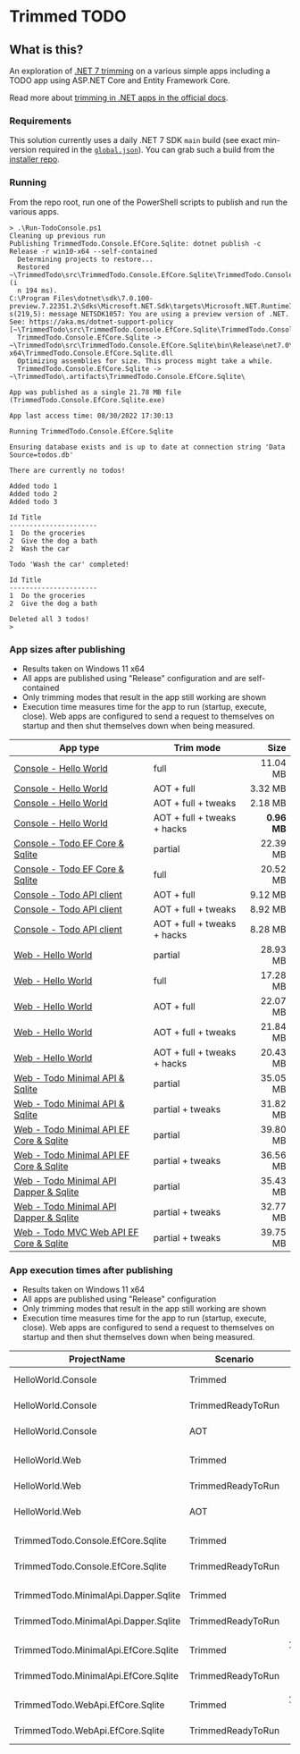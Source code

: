 # Trimmed TODO

## What is this?

An exploration of [.NET 7 trimming](https://docs.microsoft.com/dotnet/core/deploying/trimming/prepare-libraries-for-trimming) on a various simple apps including a TODO app using ASP.NET Core and Entity Framework Core.

Read more about [trimming in .NET apps in the official docs](https://docs.microsoft.com/dotnet/core/deploying/trimming/trimming-options#trimming-framework-library-features).

### Requirements

This solution currently uses a daily .NET 7 SDK `main` build (see exact min-version required in the [`global.json`](global.json)). You can grab such a build from the [installer repo](https://github.com/dotnet/installer).

### Running

From the repo root, run one of the PowerShell scripts to publish and run the various apps.

```terminal
> .\Run-TodoConsole.ps1
Cleaning up previous run
Publishing TrimmedTodo.Console.EfCore.Sqlite: dotnet publish -c Release -r win10-x64 --self-contained
  Determining projects to restore...
  Restored ~\TrimmedTodo\src\TrimmedTodo.Console.EfCore.Sqlite\TrimmedTodo.Console.EfCore.Sqlite.csproj (i
  n 194 ms).
C:\Program Files\dotnet\sdk\7.0.100-preview.7.22351.2\Sdks\Microsoft.NET.Sdk\targets\Microsoft.NET.RuntimeIdentifierInference.target
s(219,5): message NETSDK1057: You are using a preview version of .NET. See: https://aka.ms/dotnet-support-policy [~\TrimmedTodo\src\TrimmedTodo.Console.EfCore.Sqlite\TrimmedTodo.Console.EfCore.Sqlite.csproj]
  TrimmedTodo.Console.EfCore.Sqlite -> ~\TrimmedTodo\src\TrimmedTodo.Console.EfCore.Sqlite\bin\Release\net7.0\win-x64\TrimmedTodo.Console.EfCore.Sqlite.dll
  Optimizing assemblies for size. This process might take a while.
  TrimmedTodo.Console.EfCore.Sqlite -> ~\TrimmedTodo\.artifacts\TrimmedTodo.Console.EfCore.Sqlite\

App was published as a single 21.78 MB file (TrimmedTodo.Console.EfCore.Sqlite.exe)

App last access time: 08/30/2022 17:30:13

Running TrimmedTodo.Console.EfCore.Sqlite

Ensuring database exists and is up to date at connection string 'Data Source=todos.db'

There are currently no todos!

Added todo 1
Added todo 2
Added todo 3

Id Title
----------------------
1  Do the groceries
2  Give the dog a bath
2  Wash the car

Todo 'Wash the car' completed!

Id Title
----------------------
1  Do the groceries
2  Give the dog a bath

Deleted all 3 todos!
>
```

### App sizes after publishing

- Results taken on Windows 11 x64
- All apps are published using "Release" configuration and are self-contained
- Only trimming modes that result in the app still working are shown
- Execution time measures time for the app to run (startup, execute, close). Web apps are configured to send a request to themselves on startup and then shut themselves down when being measured.

App type | Trim mode | Size
---------|-----------|-----:
[Console - Hello World](/src/HelloWorld.Console/) | full | 11.04 MB
[Console - Hello World](/src/HelloWorld.Console/) | AOT + full | 3.32 MB
[Console - Hello World](/src/HelloWorld.Console/) | AOT + full + tweaks | 2.18 MB
[Console - Hello World](/src/HelloWorld.Console/) | AOT + full + tweaks + hacks | **0.96 MB**
[Console - Todo EF Core & Sqlite](/src/TrimmedTodo.Console.EfCore.Sqlite/) | partial | 22.39 MB
[Console - Todo EF Core & Sqlite](/src/TrimmedTodo.Console.EfCore.Sqlite/) | full | 20.52 MB
[Console - Todo API client](/src/TrimmedTodo.Console.ApiClient/) | AOT + full | 9.12 MB
[Console - Todo API client](/src/TrimmedTodo.Console.ApiClient/) | AOT + full + tweaks | 8.92 MB
[Console - Todo API client](/src/TrimmedTodo.Console.ApiClient/) | AOT + full + tweaks + hacks | 8.28 MB
[Web - Hello World](/src/HelloWorld.Web/) | partial | 28.93 MB
[Web - Hello World](/src/HelloWorld.Web/) | full | 17.28 MB
[Web - Hello World](/src/HelloWorld.Web/) | AOT + full | 22.07 MB
[Web - Hello World](/src/HelloWorld.Web/) | AOT + full + tweaks | 21.84 MB
[Web - Hello World](/src/HelloWorld.Web/) | AOT + full + tweaks + hacks | 20.43 MB
[Web - Todo Minimal API & Sqlite](/src/TrimmedTodo.MinimalApi.Sqlite/) | partial | 35.05 MB
[Web - Todo Minimal API & Sqlite](/src/TrimmedTodo.MinimalApi.Sqlite/) | partial + tweaks | 31.82 MB
[Web - Todo Minimal API EF Core & Sqlite](/src/TrimmedTodo.MinimalApi.EfCore.Sqlite/) | partial | 39.80 MB
[Web - Todo Minimal API EF Core & Sqlite](/src/TrimmedTodo.MinimalApi.EfCore.Sqlite/) | partial + tweaks | 36.56 MB
[Web - Todo Minimal API Dapper & Sqlite](/src/TrimmedTodo.MinimalApi.Dapper.Sqlite/) | partial | 35.43 MB
[Web - Todo Minimal API Dapper & Sqlite](/src/TrimmedTodo.MinimalApi.Dapper.Sqlite/) | partial + tweaks | 32.77 MB
[Web - Todo MVC Web API EF Core & Sqlite](/src/TrimmedTodo.WebApi.EfCore.Sqlite/) | partial + tweaks | 39.75 MB

### App execution times after publishing

- Results taken on Windows 11 x64
- All apps are published using "Release" configuration
- Only trimming modes that result in the app still working are shown
- Execution time measures time for the app to run (startup, execute, close). Web apps are configured to send a request to themselves on startup and then shut themselves down when being measured.

|                          ProjectName |          Scenario |        Mean |     Error |    StdDev |
|------------------------------------- |------------------ |------------:|----------:|----------:|
|                   HelloWorld.Console |           Trimmed |    38.76 ms | 21.496 ms | 14.218 ms |
|                   HelloWorld.Console | TrimmedReadyToRun |    27.52 ms | 24.214 ms | 16.016 ms |
|                   HelloWorld.Console |               AOT |    12.90 ms |  6.830 ms |  4.518 ms |
|                                      |                   |             |           |           |
|                       HelloWorld.Web |           Trimmed |   540.81 ms | 43.958 ms | 29.076 ms |
|                       HelloWorld.Web | TrimmedReadyToRun |   173.49 ms | 63.661 ms | 42.108 ms |
|                       HelloWorld.Web |               AOT |    80.17 ms | 43.839 ms | 28.997 ms |
|                                      |                   |             |           |           |
|    TrimmedTodo.Console.EfCore.Sqlite |           Trimmed |    898.9 ms |  58.72 ms |  38.84 ms |
|    TrimmedTodo.Console.EfCore.Sqlite | TrimmedReadyToRun |    314.3 ms | 129.64 ms |  85.75 ms |
|                                      |                   |             |           |           |
| TrimmedTodo.MinimalApi.Dapper.Sqlite |           Trimmed |   952.64 ms |  64.99 ms |  42.99 ms |
| TrimmedTodo.MinimalApi.Dapper.Sqlite | TrimmedReadyToRun |   295.68 ms | 116.17 ms |  76.84 ms |
|                                      |                   |             |           |           |
| TrimmedTodo.MinimalApi.EfCore.Sqlite |           Trimmed | 1,400.27 ms |  91.75 ms |  60.68 ms |
| TrimmedTodo.MinimalApi.EfCore.Sqlite | TrimmedReadyToRun |   460.99 ms | 142.61 ms |  94.33 ms |
|                                      |                   |             |           |           |
|     TrimmedTodo.WebApi.EfCore.Sqlite |           Trimmed | 1,416.72 ms | 148.68 ms |  98.34 ms |
|     TrimmedTodo.WebApi.EfCore.Sqlite | TrimmedReadyToRun |   510.78 ms | 344.67 ms | 227.98 ms |
